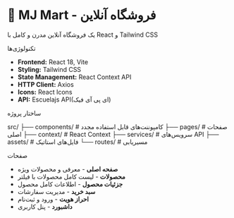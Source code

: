 # 🛒 MJ Mart - فروشگاه آنلاین

یک فروشگاه آنلاین مدرن و کامل با React و Tailwind CSS


 تکنولوژی‌ها

- **Frontend:** React 18, Vite
- **Styling:** Tailwind CSS
- **State Management:** React Context API
- **HTTP Client:** Axios
- **Icons:** React Icons
- **API:** Escuelajs API(ای پی آی فیک)




 ساختار پروژه


src/
├── components/          # کامپوننت‌های قابل استفاده مجدد
├── pages/              # صفحات اصلی
├── context/            # React Context
├── services/           # سرویس‌های API
├── assets/             # فایل‌های استاتیک
└── routes/             # مسیریابی



 صفحات

- **صفحه اصلی** - معرفی و محصولات ویژه
- **محصولات** - لیست کامل محصولات با فیلتر
- **جزئیات محصول** - اطلاعات کامل محصول
- **سبد خرید** - مدیریت سفارشات
- **احراز هویت** - ورود و ثبت‌نام
- **داشبورد** - پنل کاربری

